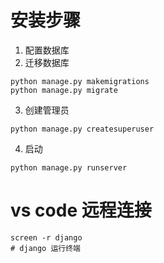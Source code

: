 # 安装步骤
1. 配置数据库
2. 迁移数据库
```
python manage.py makemigrations
python manage.py migrate
```
3. 创建管理员
```
python manage.py createsuperuser
```
4. 启动
```
python manage.py runserver
```



# vs code 远程连接
```
screen -r django
# django 运行终端
```